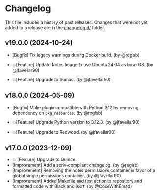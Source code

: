 # Changelog

This file includes a history of past releases. Changes that were not yet added to a release are in the [changelog.d/](./changelog.d) folder.

<!--
⚠️ DO NOT ADD YOUR CHANGES TO THIS FILE! (unless you want to modify existing changelog entries in this file)
Changelog entries are managed by scriv. After you have made some changes to this plugin, create a changelog entry with:

    scriv create

Edit and commit the newly-created file in changelog.d.

If you need to create a new release, create a separate commit just for that. It is important to respect these
instructions, because git commits are used to generate release notes:
  - Modify the version number in `__about__.py`.
  - Collect changelog entries with `scriv collect`
  - The title of the commit should be the same as the new version: "vX.Y.Z".
-->

<!-- scriv-insert-here -->

<a id='changelog-19.0.0'></a>
## v19.0.0 (2024-10-24)

- [Bugfix] Fix legacy warnings during Docker build. (by @regisb)

- 💥[Feature] Update Notes Image to use Ubuntu 24.04 as base OS. (by @jfavellar90)

- 💥[Feature] Upgrade to Sumac. (by @jfavellar90)

<a id='changelog-18.0.0'></a>
## v18.0.0 (2024-05-09)

- [Bugfix] Make plugin compatible with Python 3.12 by removing dependency on `pkg_resources`. (by @regisb)

- 💥[Feature] Upgrade Python version to 3.12.3. (by @jfavellar90)
- 💥[Feature] Upgrade to Redwood. (by @jfavellar90)

<a id='changelog-17.0.0'></a>
## v17.0.0 (2023-12-09)

- 💥 [Feature] Upgrade to Quince.
- [Improvement] Add a scriv-compliant changelog. (by @regisb)
- [Improvement] Removing the notes permissions container in favor of a global single permissions container. (by @jfavellar90)
- [Improvement] Added Makefile and test action to repository and formatted code with Black and isort. (by @CodeWithEmad)


